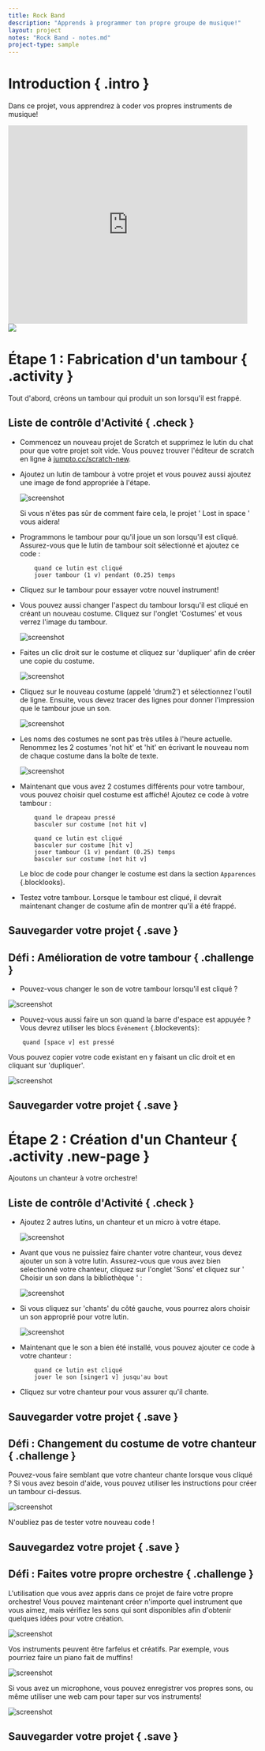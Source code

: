 ```yaml
---
title: Rock Band
description: "Apprends à programmer ton propre groupe de musique!"
layout: project
notes: "Rock Band - notes.md"
project-type: sample
---
```


# Introduction { .intro }

Dans ce projet, vous apprendrez à coder vos propres instruments de musique!

<div class="scratch-preview">
 <iframe allowtransparency="true" width="485" height="402" src="https://scratch.mit.edu/projects/embed/26741186/?autostart=false" frameborder="0"></iframe>
 <img src="images/band-final.png">
</div>

# Étape 1 : Fabrication d'un tambour { .activity }

Tout d'abord, créons un tambour qui produit un son lorsqu'il est frappé.

## Liste de contrôle d'Activité { .check }

+ Commencez un nouveau projet de Scratch et supprimez le lutin du chat pour que votre projet soit vide. Vous pouvez trouver l'éditeur de scratch en ligne à <a href="http://jumpto.cc/scratch-new">jumpto.cc/scratch-new</a>.

+ Ajoutez un lutin de tambour à votre projet et vous pouvez aussi ajoutez une image de fond appropriée à l'étape.

	![screenshot](images/band-stage.png)

	Si vous n'êtes pas sûr de comment faire cela, le projet ' Lost in space ' vous aidera!

+ Programmons le tambour pour qu'il joue un son lorsqu'il est cliqué. Assurez-vous que le lutin de tambour soit sélectionné et ajoutez ce code :

	```blocks
		quand ce lutin est cliqué
		jouer tambour (1 v) pendant (0.25) temps
	```

+ Cliquez sur le tambour pour essayer votre nouvel instrument!

+ Vous pouvez aussi changer l'aspect du tambour lorsqu'il est cliqué en créant un nouveau costume. Cliquez sur l'onglet 'Costumes' et vous verrez l'image du tambour.

	![screenshot](images/band-drum-costume.png)

+ Faites un clic droit sur le costume et cliquez sur 'dupliquer' afin de créer une copie du costume.

	![screenshot](images/band-drum-duplicate.png)

+ Cliquez sur le nouveau costume (appelé 'drum2') et sélectionnez l'outil de ligne. Ensuite, vous devez tracer des lignes pour donner l'impression que le tambour joue un son.

	![screenshot](images/band-drum-hit.png)

+ Les noms des costumes ne sont pas très utiles à l'heure actuelle. Renommez les 2 costumes 'not hit' et 'hit' en écrivant le nouveau nom de chaque costume dans la boîte de texte.

	![screenshot](images/band-drum-name.png)

+ Maintenant que vous avez 2 costumes différents pour votre tambour, vous pouvez choisir quel costume est affiché! Ajoutez ce code à votre tambour :

	```blocks
		quand le drapeau pressé
		basculer sur costume [not hit v]

		quand ce lutin est cliqué
		basculer sur costume [hit v]
		jouer tambour (1 v) pendant (0.25) temps
		basculer sur costume [not hit v]
	```

	Le bloc de code pour changer le costume est dans la section `Apparences` {.blocklooks}.

+ Testez votre tambour. Lorsque le tambour est cliqué, il devrait maintenant changer de costume afin de montrer qu'il a été frappé.

## Sauvegarder votre projet { .save }

## Défi : Amélioration de votre tambour { .challenge }

+ Pouvez-vous changer le son de votre tambour lorsqu'il est cliqué ?

![screenshot](images/band-drum-sound.png)

+ Pouvez-vous aussi faire un son quand la barre d'espace est appuyée ? Vous devrez utiliser les blocs `Événement` {.blockevents}:

```blocks
	quand [space v] est pressé
```

 Vous pouvez copier votre code existant en y faisant un clic droit et en cliquant sur 'dupliquer'.

![screenshot](images/band-duplicate-code.png)

## Sauvegarder votre projet { .save }

# Étape 2 : Création d'un Chanteur { .activity .new-page }

Ajoutons un chanteur à votre orchestre!

## Liste de contrôle d'Activité { .check }

+ Ajoutez 2 autres lutins, un chanteur et un micro à votre étape.

	![screenshot](images/band-singer-mic.png)

+ Avant que vous ne puissiez faire chanter votre chanteur, vous devez ajouter un son à votre lutin. Assurez-vous que vous avez bien selectionné votre chanteur, cliquez sur l'onglet 'Sons' et cliquez sur ' Choisir un son dans la bibliothèque ' :

	![screenshot](images/band-import-sound.png)

+ Si vous cliquez sur 'chants' du côté gauche, vous pourrez alors choisir un son approprié pour votre lutin.

	![screenshot](images/band-choose-sound.png)

+ Maintenant que le son a bien été installé, vous pouvez ajouter ce code à votre chanteur :

	```blocks
		quand ce lutin est cliqué
		jouer le son [singer1 v] jusqu'au bout
	```

+ Cliquez sur votre chanteur pour vous assurer qu'il chante.

## Sauvegarder votre projet { .save }

## Défi : Changement du costume de votre chanteur { .challenge }
Pouvez-vous faire  semblant  que votre chanteur chante lorsque vous cliqué ? Si vous avez besoin d'aide, vous pouvez utiliser les instructions pour créer un tambour ci-dessus.

![screenshot](images/band-singer-final.png)

N'oubliez pas de tester votre nouveau code !

## Sauvegardez votre projet { .save }

## Défi : Faites votre propre orchestre { .challenge }
L'utilisation que vous avez appris dans ce projet de faire votre propre orchestre! Vous pouvez maintenant créer n'importe quel instrument que vous aimez, mais vérifiez les sons qui sont disponibles afin d'obtenir quelques idées pour votre création.

![screenshot](images/band-ideas.png)

Vos instruments peuvent être farfelus et créatifs. Par exemple, vous pourriez faire un piano fait de muffins!

![screenshot](images/band-piano.png)

Si vous avez un microphone, vous pouvez enregistrer vos propres sons, ou même utiliser une web cam pour taper sur vos instruments!

![screenshot](images/band-io.png)

## Sauvegarder votre projet { .save }
